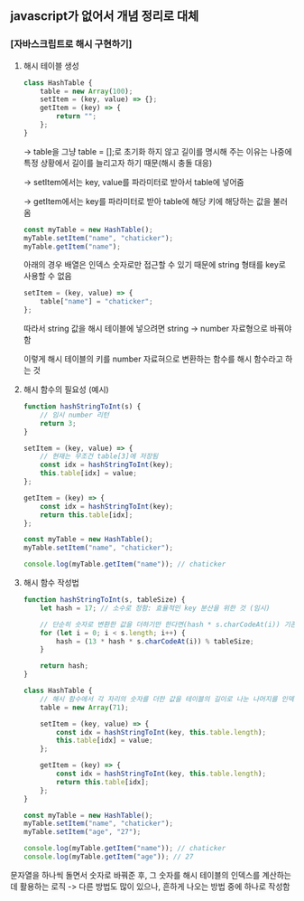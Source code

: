 ## javascript가 없어서 개념 정리로 대체

### **[자바스크립트로 해시 구현하기]**

1.  해시 테이블 생성

    ```javascript
    class HashTable {
    	table = new Array(100);
    	setItem = (key, value) => {};
    	getItem = (key) => {
    		return "";
    	};
    }
    ```

    -> table을 그냥 table = [];로 초기화 하지 않고 길이를 명시해 주는 이유는 나중에 특정 상황에서 길이를 늘리고자 하기 때문(해시 충돌 대응)

    -> setItem에서는 key, value를 파라미터로 받아서 table에 넣어줌

    -> getItem에서는 key를 파라미터로 받아 table에 해당 키에 해당하는 값을 불러옴

    ```javascript
    const myTable = new HashTable();
    myTable.setItem("name", "chaticker");
    myTable.getItem("name");
    ```

    아래의 경우 배열은 인덱스 숫자로만 접근할 수 있기 때문에 string 형태를 key로 사용할 수 없음

    ```javascript
    setItem = (key, value) => {
    	table["name"] = "chaticker";
    };
    ```

    따라서 string 값을 해시 테이블에 넣으려면 string -> number 자료형으로 바꿔야함

    이렇게 해시 테이블의 키를 number 자료혀으로 변환하는 함수를 해시 함수라고 하는 것

2.  해시 함수의 필요성 (예시)

    ```javascript
    function hashStringToInt(s) {
    	// 임시 number 리턴
    	return 3;
    }

    setItem = (key, value) => {
    	// 현재는 무조건 table[3]에 저장됨
    	const idx = hashStringToInt(key);
    	this.table[idx] = value;
    };

    getItem = (key) => {
    	const idx = hashStringToInt(key);
    	return this.table[idx];
    };

    const myTable = new HashTable();
    myTable.setItem("name", "chaticker");

    console.log(myTable.getItem("name")); // chaticker
    ```

3.  해시 함수 작성법

    ```javascript
    function hashStringToInt(s, tableSize) {
    	let hash = 17; // 소수로 정함: 효율적인 key 분산을 위한 것 (임시)

    	// 단순히 숫자로 변환한 값을 더하기만 한다면(hash * s.charCodeAt(i)) 기존에 지정해 준 table의 길이보다 훨씬 커지기 때문에, table의 길이로 hash를 나눈 나머지를 해당 key의 hash로 만들어 준다. 또한 임의의 소수를 한 번씩 더 곱해준다.
    	for (let i = 0; i < s.length; i++) {
    		hash = (13 * hash * s.charCodeAt(i)) % tableSize;
    	}

    	return hash;
    }

    class HashTable {
    	// 해시 함수에서 각 자리의 숫자를 더한 값을 테이블의 길이로 나눈 나머지를 인덱스로 지정하기 때문에 테이블의 길이도 다시 적당한 소수로 설정한다.
    	table = new Array(71);

    	setItem = (key, value) => {
    		const idx = hashStringToInt(key, this.table.length);
    		this.table[idx] = value;
    	};

    	getItem = (key) => {
    		const idx = hashStringToInt(key, this.table.length);
    		return this.table[idx];
    	};
    }

    const myTable = new HashTable();
    myTable.setItem("name", "chaticker");
    myTable.setItem("age", "27");

    console.log(myTable.getItem("name")); // chaticker
    console.log(myTable.getItem("age")); // 27
    ```

문자열을 하나씩 돌면서 숫자로 바꿔준 후, 그 숫자를 해시 테이블의 인덱스를 계산하는 데 활용하는 로직 -> 다른 방법도 많이 있으나, 흔하게 나오는 방법 중에 하나로 작성함
